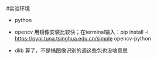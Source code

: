 #实验环境
* python
* opencv
    用镜像安装比较快；在terminal输入：pip install -i https://pypi.tuna.tsinghua.edu.cn/simple opencv-python

* dlib
算了，不是搞图像识别的调这些包也没啥意思

